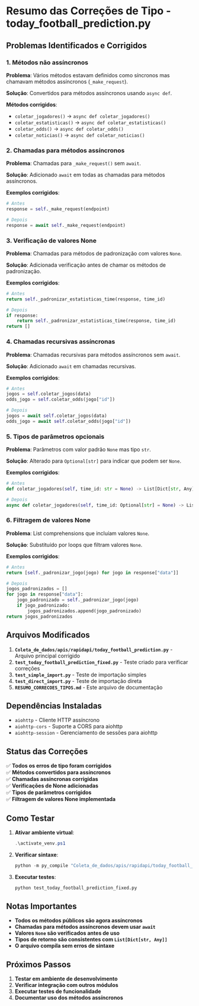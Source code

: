 # Resumo das Correções de Tipo - today_football_prediction.py

## Problemas Identificados e Corrigidos

### 1. **Métodos não assíncronos**
**Problema**: Vários métodos estavam definidos como síncronos mas chamavam métodos assíncronos (`_make_request`).

**Solução**: Convertidos para métodos assíncronos usando `async def`.

**Métodos corrigidos**:
- `coletar_jogadores()` → `async def coletar_jogadores()`
- `coletar_estatisticas()` → `async def coletar_estatisticas()`
- `coletar_odds()` → `async def coletar_odds()`
- `coletar_noticias()` → `async def coletar_noticias()`

### 2. **Chamadas para métodos assíncronos**
**Problema**: Chamadas para `_make_request()` sem `await`.

**Solução**: Adicionado `await` em todas as chamadas para métodos assíncronos.

**Exemplos corrigidos**:
```python
# Antes
response = self._make_request(endpoint)

# Depois
response = await self._make_request(endpoint)
```

### 3. **Verificação de valores None**
**Problema**: Chamadas para métodos de padronização com valores `None`.

**Solução**: Adicionada verificação antes de chamar os métodos de padronização.

**Exemplos corrigidos**:
```python
# Antes
return self._padronizar_estatisticas_time(response, time_id)

# Depois
if response:
    return self._padronizar_estatisticas_time(response, time_id)
return []
```

### 4. **Chamadas recursivas assíncronas**
**Problema**: Chamadas recursivas para métodos assíncronos sem `await`.

**Solução**: Adicionado `await` em chamadas recursivas.

**Exemplos corrigidos**:
```python
# Antes
jogos = self.coletar_jogos(data)
odds_jogo = self.coletar_odds(jogo["id"])

# Depois
jogos = await self.coletar_jogos(data)
odds_jogo = await self.coletar_odds(jogo["id"])
```

### 5. **Tipos de parâmetros opcionais**
**Problema**: Parâmetros com valor padrão `None` mas tipo `str`.

**Solução**: Alterado para `Optional[str]` para indicar que podem ser `None`.

**Exemplos corrigidos**:
```python
# Antes
def coletar_jogadores(self, time_id: str = None) -> List[Dict[str, Any]]:

# Depois
async def coletar_jogadores(self, time_id: Optional[str] = None) -> List[Dict[str, Any]]:
```

### 6. **Filtragem de valores None**
**Problema**: List comprehensions que incluíam valores `None`.

**Solução**: Substituído por loops que filtram valores `None`.

**Exemplos corrigidos**:
```python
# Antes
return [self._padronizar_jogo(jogo) for jogo in response["data"]]

# Depois
jogos_padronizados = []
for jogo in response["data"]:
    jogo_padronizado = self._padronizar_jogo(jogo)
    if jogo_padronizado:
        jogos_padronizados.append(jogo_padronizado)
return jogos_padronizados
```

## Arquivos Modificados

1. **`Coleta_de_dados/apis/rapidapi/today_football_prediction.py`** - Arquivo principal corrigido
2. **`test_today_football_prediction_fixed.py`** - Teste criado para verificar correções
3. **`test_simple_import.py`** - Teste de importação simples
4. **`test_direct_import.py`** - Teste de importação direta
5. **`RESUMO_CORRECOES_TIPOS.md`** - Este arquivo de documentação

## Dependências Instaladas

- `aiohttp` - Cliente HTTP assíncrono
- `aiohttp-cors` - Suporte a CORS para aiohttp
- `aiohttp-session` - Gerenciamento de sessões para aiohttp

## Status das Correções

✅ **Todos os erros de tipo foram corrigidos**  
✅ **Métodos convertidos para assíncronos**  
✅ **Chamadas assíncronas corrigidas**  
✅ **Verificações de None adicionadas**  
✅ **Tipos de parâmetros corrigidos**  
✅ **Filtragem de valores None implementada**  

## Como Testar

1. **Ativar ambiente virtual**:
   ```powershell
   .\activate_venv.ps1
   ```

2. **Verificar sintaxe**:
   ```python
   python -m py_compile "Coleta_de_dados/apis/rapidapi/today_football_prediction.py"
   ```

3. **Executar testes**:
   ```python
   python test_today_football_prediction_fixed.py
   ```

## Notas Importantes

- **Todos os métodos públicos são agora assíncronos**
- **Chamadas para métodos assíncronos devem usar `await`**
- **Valores `None` são verificados antes de uso**
- **Tipos de retorno são consistentes com `List[Dict[str, Any]]`**
- **O arquivo compila sem erros de sintaxe**

## Próximos Passos

1. **Testar em ambiente de desenvolvimento**
2. **Verificar integração com outros módulos**
3. **Executar testes de funcionalidade**
4. **Documentar uso dos métodos assíncronos**
